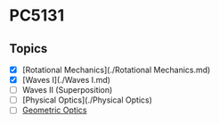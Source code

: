 # PC5131

## Topics
- [x] [Rotational Mechanics](./Rotational Mechanics.md)
- [x] [Waves I](./Waves I.md)
- [ ] Waves II (Superposition)
- [ ] [Physical Optics](./Physical Optics)
- [ ] [Geometric Optics]()
